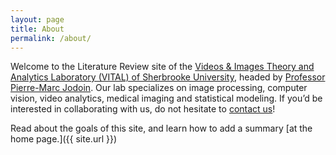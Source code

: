 ```yaml
---
layout: page
title: About
permalink: /about/
---
```


Welcome to the Literature Review site of the [Videos & Images Theory and Analytics Laboratory (VITAL) of Sherbrooke University](http://vital.dinf.usherbrooke.ca/), headed by [Professor Pierre-Marc Jodoin](http://info.usherbrooke.ca/pmjodoin).  Our lab specializes on  image processing, computer vision, video analytics, medical imaging and statistical modeling. If you’d be interested in collaborating with us, do not hesitate to [contact us](http://vital.dinf.usherbrooke.ca/contact/)!

Read about the goals of this site, and learn how to add a summary [at the home page.]({{ site.url }})